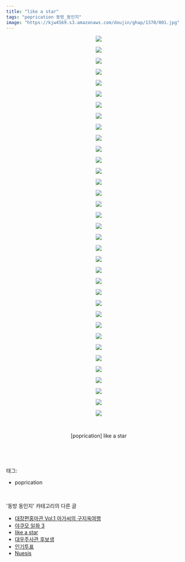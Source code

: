 ```yaml
---
title: "like a star"
tags: "poprication 동방_동인지"
image: "https://kjw4569.s3.amazonaws.com/doujin/ghap/1370/001.jpg"
---
```

<div class="article">
<p style="text-align: center; clear: none; float: none;"><img src="{{ site.imgserver3 }}/ghap/1370/001.jpg"/></p>
<p style="text-align: center; clear: none; float: none;"><img src="{{ site.imgserver3 }}/ghap/1370/002.jpg"/></p>
<p style="text-align: center; clear: none; float: none;"><img src="{{ site.imgserver3 }}/ghap/1370/003.jpg"/></p>
<p style="text-align: center; clear: none; float: none;"><img src="{{ site.imgserver3 }}/ghap/1370/004.jpg"/></p>
<p style="text-align: center; clear: none; float: none;"><img src="{{ site.imgserver3 }}/ghap/1370/005.jpg"/></p>
<p style="text-align: center; clear: none; float: none;"><img src="{{ site.imgserver3 }}/ghap/1370/006.jpg"/></p>
<p style="text-align: center; clear: none; float: none;"><img src="{{ site.imgserver3 }}/ghap/1370/007.jpg"/></p>
<p style="text-align: center; clear: none; float: none;"><img src="{{ site.imgserver3 }}/ghap/1370/008.jpg"/></p>
<p style="text-align: center; clear: none; float: none;"><img src="{{ site.imgserver3 }}/ghap/1370/009.jpg"/></p>
<p style="text-align: center; clear: none; float: none;"><img src="{{ site.imgserver3 }}/ghap/1370/010.jpg"/></p>
<p style="text-align: center; clear: none; float: none;"><img src="{{ site.imgserver3 }}/ghap/1370/011.jpg"/></p>
<p style="text-align: center; clear: none; float: none;"><img src="{{ site.imgserver3 }}/ghap/1370/012.jpg"/></p>
<p style="text-align: center; clear: none; float: none;"><img src="{{ site.imgserver3 }}/ghap/1370/013.jpg"/></p>
<p style="text-align: center; clear: none; float: none;"><img src="{{ site.imgserver3 }}/ghap/1370/014.jpg"/></p>
<p style="text-align: center; clear: none; float: none;"><img src="{{ site.imgserver3 }}/ghap/1370/015.jpg"/></p>
<p style="text-align: center; clear: none; float: none;"><img src="{{ site.imgserver3 }}/ghap/1370/016.jpg"/></p>
<p style="text-align: center; clear: none; float: none;"><img src="{{ site.imgserver3 }}/ghap/1370/017.jpg"/></p>
<p style="text-align: center; clear: none; float: none;"><img src="{{ site.imgserver3 }}/ghap/1370/018.jpg"/></p>
<p style="text-align: center; clear: none; float: none;"><img src="{{ site.imgserver3 }}/ghap/1370/019.jpg"/></p>
<p style="text-align: center; clear: none; float: none;"><img src="{{ site.imgserver3 }}/ghap/1370/020.jpg"/></p>
<p style="text-align: center; clear: none; float: none;"><img src="{{ site.imgserver3 }}/ghap/1370/021.jpg"/></p>
<p style="text-align: center; clear: none; float: none;"><img src="{{ site.imgserver3 }}/ghap/1370/022.jpg"/></p>
<p style="text-align: center; clear: none; float: none;"><img src="{{ site.imgserver3 }}/ghap/1370/023.jpg"/></p>
<p style="text-align: center; clear: none; float: none;"><img src="{{ site.imgserver3 }}/ghap/1370/024.jpg"/></p>
<p style="text-align: center; clear: none; float: none;"><img src="{{ site.imgserver3 }}/ghap/1370/025.jpg"/></p>
<p style="text-align: center; clear: none; float: none;"><img src="{{ site.imgserver3 }}/ghap/1370/026.jpg"/></p>
<p style="text-align: center; clear: none; float: none;"><img src="{{ site.imgserver3 }}/ghap/1370/027.jpg"/></p>
<p style="text-align: center; clear: none; float: none;"><img src="{{ site.imgserver3 }}/ghap/1370/028.jpg"/></p>
<p style="text-align: center; clear: none; float: none;"><img src="{{ site.imgserver3 }}/ghap/1370/029.jpg"/></p>
<p style="text-align: center; clear: none; float: none;"><img src="{{ site.imgserver3 }}/ghap/1370/030.jpg"/></p>
<p style="text-align: center; clear: none; float: none;"><img src="{{ site.imgserver3 }}/ghap/1370/031.jpg"/></p>
<p style="text-align: center; clear: none; float: none;"><img src="{{ site.imgserver3 }}/ghap/1370/032.jpg"/></p>
<p style="text-align: center; clear: none; float: none;"><img src="{{ site.imgserver3 }}/ghap/1370/033.jpg"/></p>
<p style="text-align: center; clear: none; float: none;"><img src="{{ site.imgserver3 }}/ghap/1370/034.jpg"/></p>
<p style="text-align: center; clear: none; float: none;"><img src="{{ site.imgserver3 }}/ghap/1370/035.jpg"/></p>
<p style="text-align: center; clear: none; float: none;"><br/></p>
<p style="text-align: center; clear: none; float: none;">[poprication] like a star</p>
<p><br/></p>
</div><br/>
<div class="tagTrail">
<p>태그: </p>
<ul>
<li>poprication</li>
</ul>
</div><br/>
<div class="another">
<p>'동방 동인지' 카테고리의 다른 글</p>
<ul>
<li><a href="/ghap_1372">대장편홍마관 Vol.1 아가씨의 구지옥여행</a></li>
<li><a href="/ghap_1371">야쿠모 일화 3</a></li>
<li><a href="/ghap_1370">like a star</a></li>
<li><a href="/ghap_1369">대우주사관 후보생</a></li>
<li><a href="/ghap_1368">인기투표</a></li>
<li><a href="/ghap_1367">Nuesis</a></li>
</ul>
</div><br/>
<div class="cb_module cb_fluid">
<div class="cb_wrt cb_profile">
</div><!-- commentList close -->
</div><br/>
